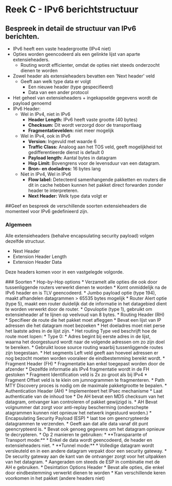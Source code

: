 # Reek C - IPv6 berichtstructuur
## Bespreek in detail de structuur van IPv6 berichten.
* IPv6 heeft een vaste headergrootte (IPv4 niet)
* Opties worden geencodeerd als een gelinkte lijst van aparte extensieheaders.
    * Routing wordt efficienter, omdat de opties niet steeds onderzocht dienen te worden
* Zowel header als extensieheaders bevatten een 'Next header' veld
    * Geeft aan welk type data er volgt
        * Een nieuwe header (type gespecifieerd) 
        * Data van een ander protocol
* Het geheel van extensieheaders + ingekapselde gegevens wordt de payload genoemd
* IPv6 Header:
    * Wel in IPv4, niet in IPv6
        * **Header Length:** IPv6 heeft vaste grootte (40 bytes)
        * **Checksum:** Dit wordt verzorgd door de transportlaag
        * **Fragmentatievelden:** niet meer mogelijk
    * Wel in IPv4, ook in IPv6
        * **Version:** Ingevuld met waarde 6
        * **Traffic Class:** Analoog aan het TOS veld, geeft mogelijkheid tot gedifferentieerde dienst is default 0
        * **Payload length:** Aantal bytes in datagram
        * **Hop Limit:** Bovengrens voor de levensduur van een datagram.
        * **Bron- en doeladres:** 16 bytes lang
    * Niet in IPv4, Wel in IPv6
        * **Flow label:** Detecteerd samenhangende pakketten en routers die dit in cache hebben kunnen het pakket direct forwarden zonder header te interpreteren.
        * **Next Header:** Welk type data volgt er

##Geef en bespreek de verschillende soorten extensieheaders die momenteel voor IPv6 gedefinieerd zijn.
### Algemeen
Alle extensieheaders (behalve encapsulating security payload) volgen dezelfde structuur.

* Next Header
* Extension Header Length
* Extension Header Data

Deze headers komen voor in een vastgelegde volgorde.

<p style="page-break-after:always;"></p>
### Soorten
* Hop-by-Hop options
    * Verzamelt alle opties die ook door tussenliggende routers verwerkt dienen te worden
    * Komt onmiddelijk na de IPv6 header en is TLV geencodeerd.
    * Jumbo payload optie (type 194), maakt afhandelen datagrammen > 65535 bytes mogelijk
    * Router Alert optie (type 5), maakt een router duidelijk dat de informatie in het datagebied dient te worden verwerkt door de router.
    * Opvuloptie (type 1), gebruikt om extensieheader af te lijnen op veelvoud van 8 bytes.
* Routing Header (RH)
    * Specifieer de route die het pakket moet afleggen
    * Bevat een lijst van IP adressen die het datagram moet bezoeken
    * Het doeladres moet niet perse het laatste adres in de lijst zijn.
    * Het routing Type ved beschrijft hoe de route moet lopen:
        * Type 0:
            * Adres begint bij eerste adres in de lijst, waarna het doorgestuurd wordt naar de volgende adressen om zo zijn doel te bereiken.
            * Gebruikt loose source routing waarbij tussenliggende routes zijn toegestaan.
    * Het segments Left veld geeft aan hoeveel adressen er nog bezocht moeten worden vooraleer de eindbestemming bereikt wordt.
* Fragment Header (FH)
    * Fragmentatie kan enkel toegepast worden door de afzender
    * Dezelfde informatie als IPv4 fragmentatie wordt in de FH gestoken
        * Fragment Identification veld is 2x zo groot als bij IPv4
        * Fragment Offset veld is te klein om jumnogrammen te fragmenteren.
    * Path MTY Discovery proces is nodig om de maximale pakketgrootte te bepalen.
* Authentication Header (AH)
    * Implementeert het IPsec mechanisme
    * Laat authenticatie van de inhoud toe
    * De AH bevat een MD5 checksum van het datagram, ontvanger kan controleren of pakket gewijzigd is.
    * AH Bevat volgnummer dat zorgt voor anti-replay bescherming (onderschepte atagrammen kunnen niet opnieuw het netwerk ingestuurd worden.)
* Encapsulating Security Payload (ESP)
    * laat toe om geencrypteerde datagrammen te verzenden.
    * Geeft aan dat alle data vanaf dit punt geencrypteerd is.
    * Bevat ook genoeg gegevens om het datagram opnieuw te decrypteren.
    * Op 2 manieren te gebruiken:
        * **Transparante of Transport mode:**
            * Enkel de data wordt geencodeerd, de header en extensieheaders niet.
        * **Tunnel mode:**
            * Volledige datagram wordt versleuteld en in een andere datagram verpakt door een security gateway.
            * De security gateway aan de kant van de ontvanger zorgt voor het uitpakken van het datagram.
    * Aangeraden om steeds de ESP in combinatie met de AH e gebruiken.
* Desintation Options Header
    * Bevat alle opties, die enkel door eindbestemming verwerkt dienen te worden
    * Kan verschillende keren voorkomen in het pakket (andere headers niet)